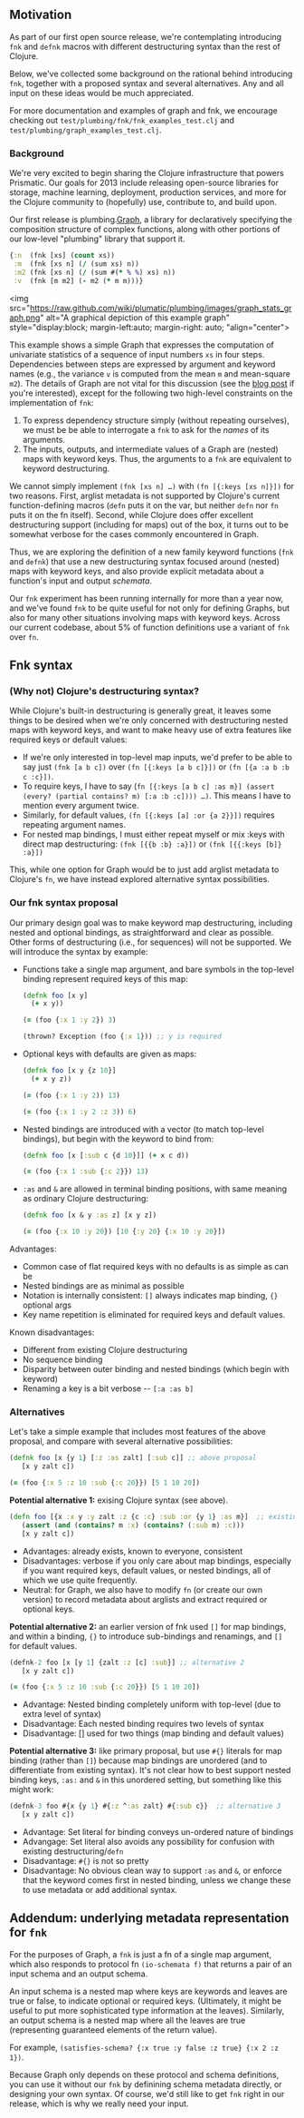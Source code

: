 ## Motivation

As part of our first open source release, we're contemplating introducing `fnk` and `defnk` macros with different destructuring syntax than the rest of Clojure.  

Below, we've collected some background on the rational behind introducing `fnk`, together with a proposed syntax and several alternatives.  Any and all input on these ideas would be much appreciated.

For more documentation and examples of graph and fnk, we encourage checking out `test/plumbing/fnk/fnk_examples_test.clj` and `test/plumbing/graph_examples_test.clj`.

### Background

We're very excited to begin sharing the Clojure infrastructure that powers Prismatic.  Our goals for 2013 include releasing open-source libraries for storage, machine learning, deployment, production services, and more for the Clojure community to (hopefully) use, contribute to, and build upon. 

Our first release is plumbing.[Graph], a library for declaratively specifying the composition structure of complex functions, along with other portions of our low-level "plumbing" library that support it. 

```clojure
{:n  (fnk [xs] (count xs))
 :m  (fnk [xs n] (/ (sum xs) n))
 :m2 (fnk [xs n] (/ (sum #(* % %) xs) n))
 :v  (fnk [m m2] (- m2 (* m m)))}
```

<img src="https://raw.github.com/wiki/plumatic/plumbing/images/graph_stats_graph.png" alt="A graphical depiction of this example graph" style="display:block; margin-left:auto; margin-right: auto; "align="center">
     
This example shows a simple Graph that expresses the computation of univariate statistics of a sequence of input numbers `xs` in four steps.  Dependencies between steps are expressed by argument and keyword names  (e.g., the variance `v` is computed from the mean `m` and mean-square `m2`).   The details of Graph are not vital for this discussion (see the [blog post](Graph) if you're interested), except for the following two high-level constraints on the implementation of `fnk`:

  1.  To express dependency structure simply (without repeating ourselves), we must be be able to interrogate a `fnk`  to ask for the *names* of its arguments.
  2.  The inputs, outputs, and intermediate values of a Graph are (nested) maps with keyword keys.  Thus, the arguments to a `fnk` are equivalent to keyword destructuring.

We cannot simply implement `(fnk [xs n] …)` with `(fn [{:keys [xs n]}])` for two reasons. First, arglist metadata is not supported by Clojure's current function-defining macros (`defn` puts it on the var, but neither `defn` nor `fn` puts it on the fn itself).  Second, while Clojure does offer excellent destructuring support (including for maps) out of the box, it turns out to be somewhat verbose for the cases commonly encountered in Graph.  

Thus, we are exploring the definition of a new family keyword functions (`fnk` and `defnk`) that use a new destructuring syntax focused around (nested) maps with keyword keys, and also provide explicit metadata about a function's input and output *schemata*. 

Our `fnk` experiment has been running internally for more than a year now, and we've found `fnk` to be quite useful for not only for defining Graphs, but also for many other situations involving maps with keyword keys.  Across our current codebase, about 5% of function definitions use a variant of `fnk` over `fn`.


## Fnk syntax

### (Why not) Clojure's destructuring syntax?

While Clojure's built-in destructuring is generally great, it leaves some things to be desired when we're only concerned with destructuring nested maps with keyword keys, and want to make heavy use of extra features like required keys or default values:

 * If we're only interested in top-level map inputs, we'd prefer to be able to say just `(fnk [a b c])` over `(fn [{:keys [a b c]}])` or `(fn [{a :a b :b c :c}])`. 
 * To require keys, I have to say (`fn [{:keys [a b c] :as m}] (assert (every? (partial contains? m) [:a :b :c]))) …)`.  This means I have to mention every argument twice.
 * Similarly, for default values, `(fn [{:keys [a] :or {a 2}}])` requires repeating argument names.
 * For nested map bindings, I must either repeat myself or mix :keys with direct map destructuring: `(fnk [{{b :b} :a}])` or `(fnk [{{:keys [b]} :a}])`
 
 This, while one option for Graph would be to just add arglist metadata to Clojure's `fn`, we have instead explored alternative syntax possibilities.

### Our fnk syntax proposal

Our primary design goal was to make keyword map destructuring, including nested and optional bindings, as straightforward and clear as possible.  Other forms of destructuring (i.e., for sequences) will not be supported.  We will introduce the syntax by example:

 * Functions take a single map argument, and bare symbols in the top-level binding represent required keys of this map: 

    ```clojure
    (defnk foo [x y] 
      (+ x y))

    (= (foo {:x 1 :y 2}) 3)

    (thrown? Exception (foo {:x 1})) ;; y is required
    ```

 * Optional keys with defaults are given as maps:

    ```clojure
    (defnk foo [x y {z 10}] 
      (+ x y z))

    (= (foo {:x 1 :y 2)) 13)

    (= (foo {:x 1 :y 2 :z 3)) 6)
    ```

 * Nested bindings are introduced with a vector (to match top-level bindings), but begin with the keyword to bind from:

    ```clojure
    (defnk foo [x [:sub c {d 10}]] (+ x c d))

    (= (foo {:x 1 :sub {:c 2}}) 13)
    ```
 
 * `:as` and `&` are allowed in terminal binding positions, with same meaning as ordinary Clojure destructuring:
 
    ```clojure
    (defnk foo [x & y :as z] [x y z])

    (= (foo {:x 10 :y 20}) [10 {:y 20} {:x 10 :y 20}])
    ````
   
  
Advantages:

 * Common case of flat required keys with no defaults is as simple as can be
 * Nested bindings are as minimal as possible
 * Notation is internally consistent: `[]` always indicates map binding, `{}` optional args
 * Key name repetition is eliminated for required keys and default values.

Known disadvantages: 

 * Different from existing Clojure destructuring
 * No sequence binding
 * Disparity between outer binding and nested bindings (which begin with keyword)
 * Renaming a key is a bit verbose -- `[:a :as b]`
  

### Alternatives

Let's take a simple example that includes most features of the above proposal, and compare with several alternative possibilities: 

```clojure
(defnk foo [x {y 1} [:z :as zalt] [:sub c]] ;; above proposal
   [x y zalt c]) 

(= (foo {:x 5 :z 10 :sub {:c 20}}) [5 1 10 20])
```

**Potential alternative 1:** exising Clojure syntax (see above).

```clojure
(defn foo [{x :x y :y zalt :z {c :c} :sub :or {y 1} :as m}]  ;; existing syntax
   (assert (and (contains? m :x) (contains? (:sub m) :c)))
   [x y zalt c])
```

  * Advantages: already exists, known to everyone, consistent
  * Disadvantages: verbose if you only care about map bindings, especially if you want required keys, default values, or nested bindings, all of which we use quite frequently.
  * Neutral: for Graph, we also have to modify `fn` (or create our own version) to record metadata about arglists and extract required or optional keys.

**Potential alternative 2:** an earlier version of fnk used `[]` for map bindings, and within a binding, `{}` to introduce sub-bindings and renamings, and `[]` for default values.  

```clojure
(defnk-2 foo [x [y 1] {zalt :z [c] :sub}] ;; alternative 2
   [x y zalt c]) 

(= (foo {:x 5 :z 10 :sub {:c 20}}) [5 1 10 20])
```
  
 * Advantage: Nested binding completely uniform with top-level (due to extra level of syntax)
 * Disadvantage: Each nested binding requires two levels of syntax
 * Disadvantage: [] used for two things (map binding and default values)
     
**Potential alternative 3:** like primary proposal, but use `#{}` literals for map binding (rather than `[]`) because map bindings are unordered (and to differentiate from existing syntax).  It's not clear how to best support nested binding keys, `:as:` and `&` in this unordered setting, but something like this might work:

```clojure
(defnk-3 foo #{x {y 1} #{:z ^:as zalt} #{:sub c}}  ;; alternative 3
   [x y zalt c])
```
  
 * Advantage: Set literal for binding conveys un-ordered nature of bindings
 * Advangage: Set literal also avoids any possibility for confusion with existing destructuring/`defn`
 * Disadvantage: `#{}` is not so pretty
 * Disadvantage: No obvious clean way to support `:as` and `&`, or enforce that the keyword comes first in nested binding, unless we change these to use metadata or add additional syntax.
 
## Addendum: underlying metadata representation for `fnk`

For the purposes of Graph, a `fnk` is just a fn of a single map argument, which also responds to protocol fn `(io-schemata f)` that returns a pair of an input schema and an output schema.  

An input schema is a nested map where keys are keywords and leaves are true or false, to indicate optional or required keys.  (Ultimately, it might be useful to put more sophisticated type information at the leaves).  Similarly, an output schema is a nested map where all the leaves are true (representing guaranteed elements of the return value).

For example, `(satisfies-schema? {:x true :y false :z true} {:x 2 :z 1})`.

Because Graph only depends on these protocol and schema definitions, you can use it without our `fnk` by definining schema metadata directly, or designing your own syntax.  Of course, we'd still like to get `fnk` right in our release, which is why we really need your input.  
 

[Graph]: http://plumatic.github.io/prismatics-graph-at-strange-loop
